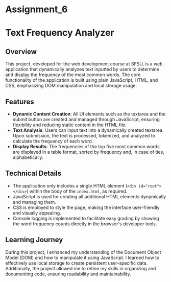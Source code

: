 # Assignment_6
# Text Frequency Analyzer

## Overview
This project, developed for the web development course at SFSU, is a web application that dynamically analyzes text inputted by users to determine and display the frequency of the most common words. The core functionality of the application is built using plain JavaScript, HTML, and CSS, emphasizing DOM manipulation and local storage usage.

## Features
- **Dynamic Content Creation**: All UI elements such as the textarea and the submit button are created and managed through JavaScript, ensuring flexibility and reducing static content in the HTML file.
- **Text Analysis**: Users can input text into a dynamically created textarea. Upon submission, the text is processed, tokenized, and analyzed to calculate the frequency of each word.
- **Display Results**: The frequencies of the top five most common words are displayed in a table format, sorted by frequency and, in case of ties, alphabetically.

## Technical Details
- The application only includes a single HTML element (`<div id="root"></div>`) within the body of the `index.html`, as required.
- JavaScript is used for creating all additional HTML elements dynamically and managing them.
- CSS is employed to style the page, making the interface user-friendly and visually appealing.
- Console logging is implemented to facilitate easy grading by showing the word frequency counts directly in the browser's developer tools.

## Learning Journey
During this project, I enhanced my understanding of the Document Object Model (DOM) and how to manipulate it using JavaScript. I learned how to effectively use local storage to create persistent user-specific data. Additionally, the project allowed me to refine my skills in organizing and documenting code, ensuring readability and maintainability.

